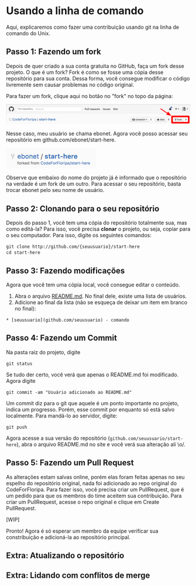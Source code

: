# Usando a linha de comando
Aqui, explicaremos como fazer uma contribuição usando git na linha de comando do Unix.

## Passo 1: Fazendo um fork

Depois de quer criado a sua conta gratuita no GitHub, faça um fork desse projeto. O que é um fork? Fork é como se fosse uma cópia desse repositório para sua conta. Dessa forma, você consegue modificar o código livremente sem causar problemas no código original.

Para fazer um fork, clique aqui no botão no "fork" no topo da página:

![Criando um fork](imgs/fork.png)

Nesse caso, meu usuário se chama ebonet. Agora você posso acessar seu repositório em github.com/ebonet/start-here.

![Forked repo](imgs/ebonet-fork.png)

Observe que embaixo do nome do projeto já é informado que o repositório na verdade é um fork de um outro. 
Para acessar o seu repositório, basta trocar ebonet pelo seu nome de usuário. 

## Passo 2: Clonando para o seu repositório

Depois do passo 1, você tem uma cópia do repositório totalmente sua, mas como editá-la? Para isso, você precisa **clonar** o projeto,
ou seja, copiar para o seu computador. Para isso, digite os seguintes comandos:

```
git clone http://github.com/{seuusuario}/start-here
cd start-here
```

## Passo 3: Fazendo modificações

Agora que você tem uma cópia local, você consegue editar o conteúdo.

1. Abra o arquivo [README.md](README.md). No final dele, existe uma lista de usuários.
2. Adicione ao final da lista (não se esqueça de deixar um item em branco no final):

```
* [seuusuario](github.com/seuusuario) - comando
```

## Passo 4: Fazendo um Commit

Na pasta raiz do projeto, digite

```
git status
```

Se tudo der certo, você verá que apenas o README.md foi modificado. Agora digite

```
git commit -am "Usuário adicionado ao README.md"
```

Um commit diz para o git que aquele é um ponto importante no projeto, indica um progresso. 
Porém, esse commit por enquanto só está salvo localmente. Para mandá-lo ao servidor, digite:

```
git push
```

Agora acesse a sua versão do repositório (`github.com/seuusuario/start-here`), abra o arquivo README.md no site 
e você verá sua alteração ali \o/.

## Passo 5: Fazendo um Pull Request 

As alterações estam salvas online, porém elas foram feitas apenas no seu espelho do repositório original, 
nada foi adicionado ao repo original do CodeForFloripa. Para fazer isso, você precisa criar um PullRequest,
que é um pedido para que os membros do time aceitem sua contribuição. Para criar um PullRequest, acesse 
o repo original e clique em Create PullRequest.

[WIP]


Pronto! Agora é só esperar um membro da equipe verificar sua constribuição e adicioná-la ao repositório principal.

## Extra: Atualizando o repositório

## Extra: Lidando com conflitos de merge
